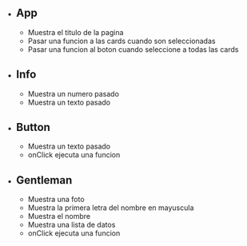 - ## App
  - Muestra el titulo de la pagina
  - Pasar una funcion a las cards cuando son seleccionadas
  - Pasar una funcion al boton cuando seleccione a todas las cards
- ## Info
  - Muestra un numero pasado
  - Muestra un texto pasado
- ## Button
  - Muestra un texto pasado
  - onClick ejecuta una funcion
- ## Gentleman
  - Muestra una foto
  - Muestra la primera letra del nombre en mayuscula
  - Muestra el nombre
  - Muestra una lista de datos
  - onClick ejecuta una funcion
